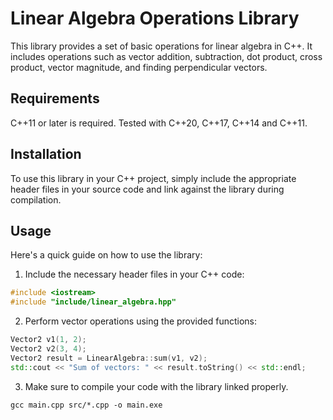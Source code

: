 # Linear Algebra Operations Library

This library provides a set of basic operations for linear algebra in C++. It includes operations such as vector addition, subtraction, dot product, cross product, vector magnitude, and finding perpendicular vectors.

## Requirements

C++11 or later is required. Tested with C++20, C++17, C++14 and C++11.

## Installation

To use this library in your C++ project, simply include the appropriate header files in your source code and link against the library during compilation.

## Usage

Here's a quick guide on how to use the library:

1. Include the necessary header files in your C++ code:

```cpp
#include <iostream>
#include "include/linear_algebra.hpp"
```

2. Perform vector operations using the provided functions:

```cpp
Vector2 v1(1, 2);
Vector2 v2(3, 4);
Vector2 result = LinearAlgebra::sum(v1, v2);
std::cout << "Sum of vectors: " << result.toString() << std::endl;
```

3. Make sure to compile your code with the library linked properly. 

```shell
gcc main.cpp src/*.cpp -o main.exe
```